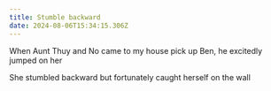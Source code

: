 ```yaml
---
title: Stumble backward
date: 2024-08-06T15:34:15.306Z
---
```


When Aunt Thuy and No came to my house pick up Ben, he excitedly jumped on her

She stumbled backward but fortunately caught herself on the wall
